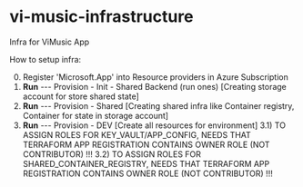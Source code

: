 # vi-music-infrastructure
Infra for ViMusic App

How to setup infra:

0) Register 'Microsoft.App' into Resource providers in Azure Subscription
1) **Run** --- Provision - Init - Shared Backend (run ones) [Creating storage account for store shared state]
2) **Run** --- Provision - Shared [Creating shared infra like Container registry, Container for state in storage account]
3) **Run** --- Provision - DEV [Create all resources for environment]
   3.1)  TO ASSIGN ROLES FOR KEY_VAULT/APP_CONFIG, NEEDS THAT TERRAFORM APP REGISTRATION CONTAINS OWNER ROLE (NOT CONTRIBUTOR) !!!
   3.2)  TO ASSIGN ROLES FOR SHARED_CONTAINER_REGISTRY, NEEDS THAT TERRAFORM APP REGISTRATION CONTAINS OWNER ROLE (NOT CONTRIBUTOR) !!!
   
